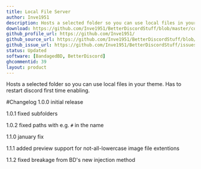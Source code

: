 ```yaml
---
title: Local File Server
author: Inve1951
description: Hosts a selected folder so you can use local files in your theme. Has to restart discord first time enabling.
download: https://github.com/Inve1951/BetterDiscordStuff/blob/master/coffee/localFileServer.plugin.coffee
github_profile_url: https://github.com/Inve1951/
github_source_url: https://github.com/Inve1951/BetterDiscordStuff/blob/master/coffee/localFileServer.plugin.coffee
github_issue_url: https://github.com/Inve1951/BetterDiscordStuff/issues
status: Updated
software: [BandagedBD, BetterDiscord]
ghcommentid: 39
layout: product
---
```

Hosts a selected folder so you can use local files in your theme. Has to restart discord first time enabling.

#Changelog
1.0.0
initial release

1.0.1
fixed subfolders

1.0.2
fixed paths with e.g. `#` in the name

1.1.0
january fix

1.1.1
added preview support for not-all-lowercase image file extentions

1.1.2
fixed breakage from BD's new injection method